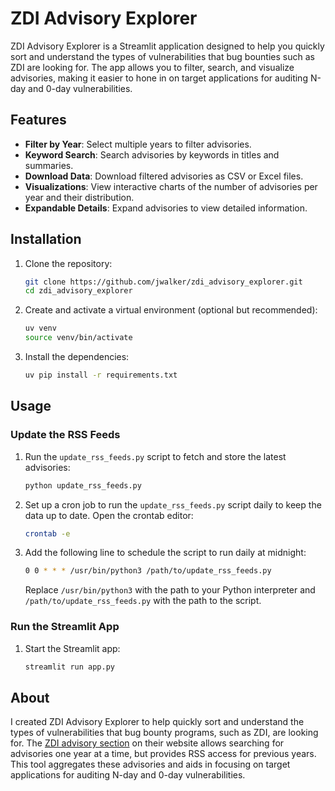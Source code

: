 # ZDI Advisory Explorer

ZDI Advisory Explorer is a Streamlit application designed to help you quickly sort and understand the types of vulnerabilities that bug bounties such as ZDI are looking for. The app allows you to filter, search, and visualize advisories, making it easier to hone in on target applications for auditing N-day and 0-day vulnerabilities.

## Features

- **Filter by Year**: Select multiple years to filter advisories.
- **Keyword Search**: Search advisories by keywords in titles and summaries.
- **Download Data**: Download filtered advisories as CSV or Excel files.
- **Visualizations**: View interactive charts of the number of advisories per year and their distribution.
- **Expandable Details**: Expand advisories to view detailed information.

## Installation

1. Clone the repository:
    ```sh
    git clone https://github.com/jwalker/zdi_advisory_explorer.git
    cd zdi_advisory_explorer
    ```

2. Create and activate a virtual environment (optional but recommended):
    ```sh
    uv venv
    source venv/bin/activate
    ```

3. Install the dependencies:
    ```sh
    uv pip install -r requirements.txt
    ```

## Usage

### Update the RSS Feeds

1. Run the `update_rss_feeds.py` script to fetch and store the latest advisories:
    ```sh
    python update_rss_feeds.py
    ```

2. Set up a cron job to run the `update_rss_feeds.py` script daily to keep the data up to date. Open the crontab editor:
    ```sh
    crontab -e
    ```

3. Add the following line to schedule the script to run daily at midnight:
    ```sh
    0 0 * * * /usr/bin/python3 /path/to/update_rss_feeds.py
    ```

    Replace `/usr/bin/python3` with the path to your Python interpreter and `/path/to/update_rss_feeds.py` with the path to the script.

### Run the Streamlit App

1. Start the Streamlit app:
    ```sh
    streamlit run app.py
    ```

## About

I created ZDI Advisory Explorer to help quickly sort and understand the types of vulnerabilities that bug bounty programs, such as ZDI, are looking for. The [ZDI advisory section](https://www.zerodayinitiative.com/advisories/published/) on their website allows searching for advisories one year at a time, but provides RSS access for previous years. This tool aggregates these advisories and aids in focusing on target applications for auditing N-day and 0-day vulnerabilities.


